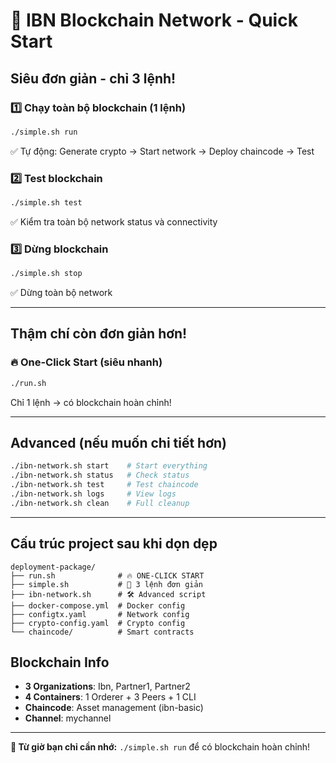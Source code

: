 # 🚀 IBN Blockchain Network - Quick Start

## Siêu đơn giản - chỉ 3 lệnh!

### 1️⃣ Chạy toàn bộ blockchain (1 lệnh)
```bash
./simple.sh run
```
✅ Tự động: Generate crypto → Start network → Deploy chaincode → Test

### 2️⃣ Test blockchain 
```bash
./simple.sh test
```
✅ Kiểm tra toàn bộ network status và connectivity

### 3️⃣ Dừng blockchain
```bash
./simple.sh stop
```
✅ Dừng toàn bộ network

---

## Thậm chí còn đơn giản hơn!

### 🔥 One-Click Start (siêu nhanh)
```bash
./run.sh
```
Chỉ 1 lệnh → có blockchain hoàn chỉnh!

---

## Advanced (nếu muốn chi tiết hơn)

```bash
./ibn-network.sh start    # Start everything
./ibn-network.sh status   # Check status  
./ibn-network.sh test     # Test chaincode
./ibn-network.sh logs     # View logs
./ibn-network.sh clean    # Full cleanup
```

---

## Cấu trúc project sau khi dọn dẹp

```
deployment-package/
├── run.sh              # 🔥 ONE-CLICK START
├── simple.sh           # 🎯 3 lệnh đơn giản  
├── ibn-network.sh      # 🛠️ Advanced script
├── docker-compose.yml  # Docker config
├── configtx.yaml       # Network config
├── crypto-config.yaml  # Crypto config
└── chaincode/          # Smart contracts
```

## Blockchain Info
- **3 Organizations**: Ibn, Partner1, Partner2
- **4 Containers**: 1 Orderer + 3 Peers + 1 CLI
- **Chaincode**: Asset management (ibn-basic)
- **Channel**: mychannel

---

**🎉 Từ giờ bạn chỉ cần nhớ:** `./simple.sh run` để có blockchain hoàn chỉnh!
